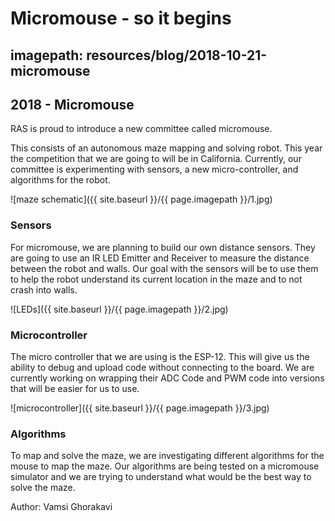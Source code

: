 # Micromouse - so it begins
## imagepath: resources/blog/2018-10-21-micromouse
## 2018 - Micromouse

RAS is proud to introduce a new committee called micromouse.

This consists of an autonomous maze mapping and solving robot. This year the competition that we are going to will be in California. Currently, our committee is experimenting with sensors, a new micro-controller, and algorithms for the robot.

![maze schematic]({{ site.baseurl }}/{{ page.imagepath }}/1.jpg)

### Sensors

For micromouse, we are planning to build our own distance sensors. They are going to use an IR LED Emitter and Receiver to measure the distance between the robot and walls. Our goal with the sensors will be to use them to help the robot understand its current location in the maze and to not crash into walls.

![LEDs]({{ site.baseurl }}/{{ page.imagepath }}/2.jpg)

### Microcontroller

The micro controller that  we are using is the ESP-12. This will give us the ability to debug and upload code without connecting to the board. We are currently working on wrapping their ADC Code and PWM code into versions that will be easier for us to use.

![microcontroller]({{ site.baseurl }}/{{ page.imagepath }}/3.jpg)

### Algorithms

To map and solve the maze, we are investigating different algorithms for the mouse to map the maze. Our algorithms are being tested on a micromouse simulator and we are trying to understand what would be the best way to solve the maze.

Author: Vamsi Ghorakavi